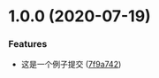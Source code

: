 # 1.0.0 (2020-07-19)


### Features

* 这是一个例子提交 ([7f9a742](https://github.com/dericktang/test-commit-changelog/commit/7f9a74280198d8fef53d9808e246da1d250a655c))




